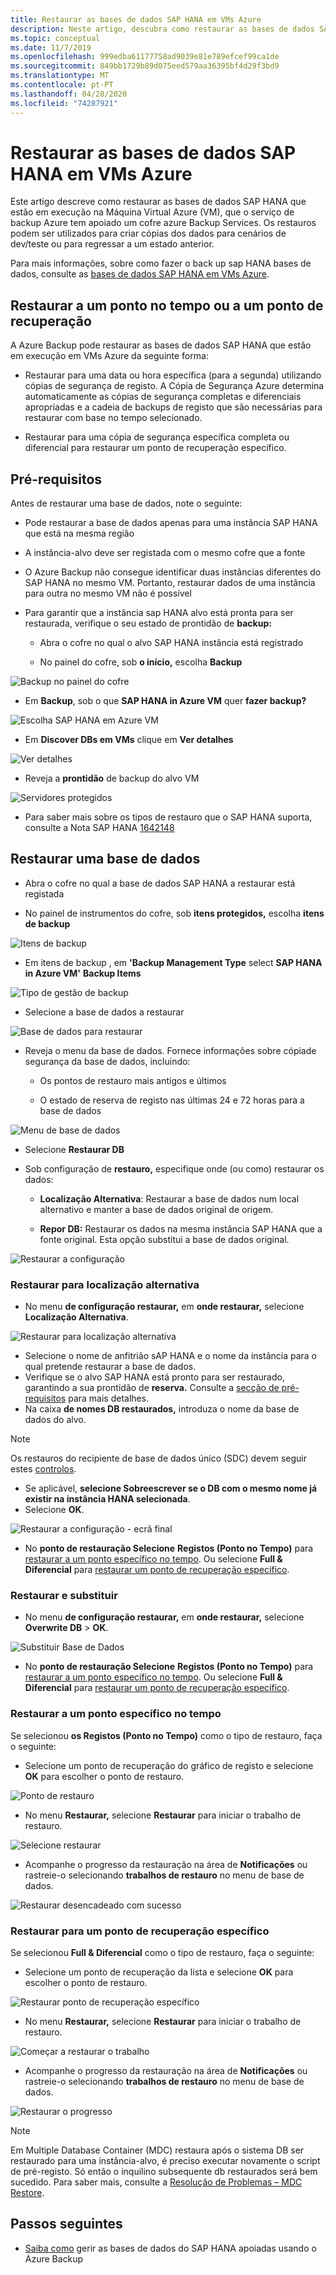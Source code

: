 ```yaml
---
title: Restaurar as bases de dados SAP HANA em VMs Azure
description: Neste artigo, descubra como restaurar as bases de dados SAP HANA que estão em execução em Máquinas Virtuais Azure.
ms.topic: conceptual
ms.date: 11/7/2019
ms.openlocfilehash: 999edba61177758ad9039e81e789efcef99ca1de
ms.sourcegitcommit: 849bb1729b89d075eed579aa36395bf4d29f3bd9
ms.translationtype: MT
ms.contentlocale: pt-PT
ms.lasthandoff: 04/28/2020
ms.locfileid: "74287921"
---
```

# <a name="restore-sap-hana-databases-on-azure-vms"></a>Restaurar as bases de dados SAP HANA em VMs Azure

Este artigo descreve como restaurar as bases de dados SAP HANA que estão em execução na Máquina Virtual Azure (VM), que o serviço de backup Azure tem apoiado um cofre azure Backup Services. Os restauros podem ser utilizados para criar cópias dos dados para cenários de dev/teste ou para regressar a um estado anterior.

Para mais informações, sobre como fazer o back up sap HANA bases de dados, consulte as [bases de dados SAP HANA em VMs Azure](https://docs.microsoft.com/azure/backup/backup-azure-sap-hana-database).

## <a name="restore-to-a-point-in-time-or-to-a-recovery-point"></a>Restaurar a um ponto no tempo ou a um ponto de recuperação

A Azure Backup pode restaurar as bases de dados SAP HANA que estão em execução em VMs Azure da seguinte forma:

* Restaurar para uma data ou hora específica (para a segunda) utilizando cópias de segurança de registo. A Cópia de Segurança Azure determina automaticamente as cópias de segurança completas e diferenciais apropriadas e a cadeia de backups de registo que são necessárias para restaurar com base no tempo selecionado.

* Restaurar para uma cópia de segurança específica completa ou diferencial para restaurar um ponto de recuperação específico.

## <a name="prerequisites"></a>Pré-requisitos

Antes de restaurar uma base de dados, note o seguinte:

* Pode restaurar a base de dados apenas para uma instância SAP HANA que está na mesma região

* A instância-alvo deve ser registada com o mesmo cofre que a fonte

* O Azure Backup não consegue identificar duas instâncias diferentes do SAP HANA no mesmo VM. Portanto, restaurar dados de uma instância para outra no mesmo VM não é possível

* Para garantir que a instância sap HANA alvo está pronta para ser restaurada, verifique o seu estado de prontidão de **backup:**

  * Abra o cofre no qual o alvo SAP HANA instância está registrado

  * No painel do cofre, sob **o início,** escolha **Backup**

![Backup no painel do cofre](media/sap-hana-db-restore/getting-started-backup.png)

* Em **Backup**, sob o que **SAP HANA in Azure VM** quer **fazer backup?**

![Escolha SAP HANA em Azure VM](media/sap-hana-db-restore/sap-hana-backup.png)

* Em **Discover DBs em VMs** clique em **Ver detalhes**

![Ver detalhes](media/sap-hana-db-restore/view-details.png)

* Reveja a **prontidão** de backup do alvo VM

![Servidores protegidos](media/sap-hana-db-restore/protected-servers.png)

* Para saber mais sobre os tipos de restauro que o SAP HANA suporta, consulte a Nota SAP HANA [1642148](https://launchpad.support.sap.com/#/notes/1642148)

## <a name="restore-a-database"></a>Restaurar uma base de dados

* Abra o cofre no qual a base de dados SAP HANA a restaurar está registada

* No painel de instrumentos do cofre, sob **itens protegidos,** escolha **itens de backup**

![Itens de backup](media/sap-hana-db-restore/backup-items.png)

* Em itens de backup , em **'Backup Management Type** select **SAP HANA in Azure VM'** **Backup Items**

![Tipo de gestão de backup](media/sap-hana-db-restore/backup-management-type.png)

* Selecione a base de dados a restaurar

 ![Base de dados para restaurar](media/sap-hana-db-restore/database-to-restore.png)

* Reveja o menu da base de dados. Fornece informações sobre cópiade segurança da base de dados, incluindo:

  * Os pontos de restauro mais antigos e últimos

  * O estado de reserva de registo nas últimas 24 e 72 horas para a base de dados

![Menu de base de dados](media/sap-hana-db-restore/database-menu.png)

* Selecione **Restaurar DB**

* Sob configuração de **restauro,** especifique onde (ou como) restaurar os dados:

  * **Localização Alternativa**: Restaurar a base de dados num local alternativo e manter a base de dados original de origem.

  * **Repor DB:** Restaurar os dados na mesma instância SAP HANA que a fonte original. Esta opção substitui a base de dados original.

![Restaurar a configuração](media/sap-hana-db-restore/restore-configuration.png)

### <a name="restore-to-alternate-location"></a>Restaurar para localização alternativa

* No menu **de configuração restaurar,** em **onde restaurar,** selecione **Localização Alternativa**.

![Restaurar para localização alternativa](media/sap-hana-db-restore/restore-alternate-location.png)

* Selecione o nome de anfitrião sAP HANA e o nome da instância para o qual pretende restaurar a base de dados.
* Verifique se o alvo SAP HANA está pronto para ser restaurado, garantindo a sua prontidão de **reserva.** Consulte a [secção de pré-requisitos](#prerequisites) para mais detalhes.
* Na caixa **de nomes DB restaurados,** introduza o nome da base de dados do alvo.

> [!NOTE]
> Os restauros do recipiente de base de dados único (SDC) devem seguir estes [controlos](backup-azure-sap-hana-database-troubleshoot.md#single-container-database-sdc-restore).

* Se aplicável, **selecione Sobreescrever se o DB com o mesmo nome já existir na instância HANA selecionada**.
* Selecione **OK**.

![Restaurar a configuração - ecrã final](media/sap-hana-db-restore/restore-configuration-last.png)

* No **ponto de restauração Selecione** **Registos (Ponto no Tempo)** para [restaurar a um ponto específico no tempo](#restore-to-a-specific-point-in-time). Ou selecione **Full & Diferencial** para [restaurar um ponto de recuperação específico](#restore-to-a-specific-recovery-point).

### <a name="restore-and-overwrite"></a>Restaurar e substituir

* No menu **de configuração restaurar,** em **onde restaurar,** selecione **Overwrite DB** > **OK**.

![Substituir Base de Dados](media/sap-hana-db-restore/overwrite-db.png)

* No **ponto de restauração Selecione** **Registos (Ponto no Tempo)** para [restaurar a um ponto específico no tempo](#restore-to-a-specific-point-in-time). Ou selecione **Full & Diferencial** para [restaurar um ponto de recuperação específico](#restore-to-a-specific-recovery-point).

### <a name="restore-to-a-specific-point-in-time"></a>Restaurar a um ponto específico no tempo

Se selecionou **os Registos (Ponto no Tempo)** como o tipo de restauro, faça o seguinte:

* Selecione um ponto de recuperação do gráfico de registo e selecione **OK** para escolher o ponto de restauro.

![Ponto de restauro](media/sap-hana-db-restore/restore-point.png)

* No menu **Restaurar,** selecione **Restaurar** para iniciar o trabalho de restauro.

![Selecione restaurar](media/sap-hana-db-restore/restore-restore.png)

* Acompanhe o progresso da restauração na área de **Notificações** ou rastreie-o selecionando **trabalhos de restauro** no menu de base de dados.

![Restaurar desencadeado com sucesso](media/sap-hana-db-restore/restore-triggered.png)

### <a name="restore-to-a-specific-recovery-point"></a>Restaurar para um ponto de recuperação específico

Se selecionou **Full & Diferencial** como o tipo de restauro, faça o seguinte:

* Selecione um ponto de recuperação da lista e selecione **OK** para escolher o ponto de restauro.

![Restaurar ponto de recuperação específico](media/sap-hana-db-restore/specific-recovery-point.png)

* No menu **Restaurar,** selecione **Restaurar** para iniciar o trabalho de restauro.

![Começar a restaurar o trabalho](media/sap-hana-db-restore/restore-specific.png)

* Acompanhe o progresso da restauração na área de **Notificações** ou rastreie-o selecionando **trabalhos de restauro** no menu de base de dados.

![Restaurar o progresso](media/sap-hana-db-restore/restore-progress.png)

> [!NOTE]
> Em Multiple Database Container (MDC) restaura após o sistema DB ser restaurado para uma instância-alvo, é preciso executar novamente o script de pré-registo. Só então o inquilino subsequente db restaurados será bem sucedido. Para saber mais, consulte a [Resolução de Problemas – MDC Restore](backup-azure-sap-hana-database-troubleshoot.md#multiple-container-database-mdc-restore).

## <a name="next-steps"></a>Passos seguintes

* [Saiba como](sap-hana-db-manage.md) gerir as bases de dados do SAP HANA apoiadas usando o Azure Backup
